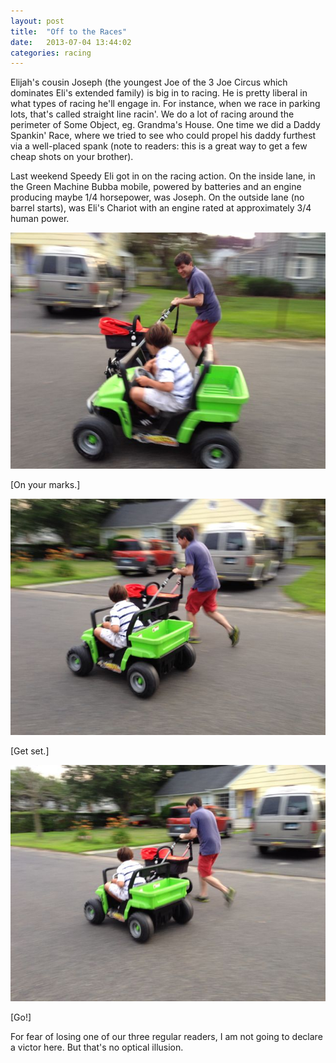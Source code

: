 ```yaml
---
layout: post
title:  "Off to the Races"
date:   2013-07-04 13:44:02
categories: racing
---
```


Elijah's cousin Joseph (the youngest Joe of the 3 Joe Circus which dominates Eli's extended family) is big in to racing.  He is pretty liberal in what types of racing he'll engage in.  For instance, when we race in parking lots, that's called straight line racin'. We do a lot of racing around the perimeter of Some Object, eg. Grandma's House.  One time we did a Daddy Spankin' Race, where we tried to see who could propel his daddy furthest via a well-placed spank (note to readers: this is a great way to get a few cheap shots on your brother).

Last weekend Speedy Eli got in on the racing action. On the inside lane, in the Green Machine Bubba mobile, powered by batteries and an engine producing maybe 1/4 horsepower, was Joseph.  On the outside lane (no barrel starts), was Eli's Chariot with an engine rated at approximately 3/4 human power.

![On Your Marks](/images/race-1.jpg "On Your Marks")

\[On your marks.\]


![Get Set](/images/race-3.jpg "Get Set")

\[Get set.\]


![Go!](/images/race-4.jpg "Go!")

\[Go!\]


For fear of losing one of our three regular readers, I am not going to declare a victor here.  But that's no optical illusion.